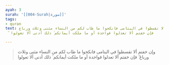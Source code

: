 ```yaml
---
ayah: 3
surah: '[[004-Surah|سورة]]'
tags:
- quran
text: وإن خفتم ألا تقسطوا في اليتامى فانكحوا ما طاب لكم من النساء مثنى وثلاث ورباع
  ۖ فإن خفتم ألا تعدلوا فواحدة أو ما ملكت أيمانكم ۚ ذلك أدنى ألا تعولوا

---
```

> وإن خفتم ألا تقسطوا في اليتامى فانكحوا ما طاب لكم من النساء مثنى وثلاث ورباع ۖ فإن خفتم ألا تعدلوا فواحدة أو ما ملكت أيمانكم ۚ ذلك أدنى ألا تعولوا
